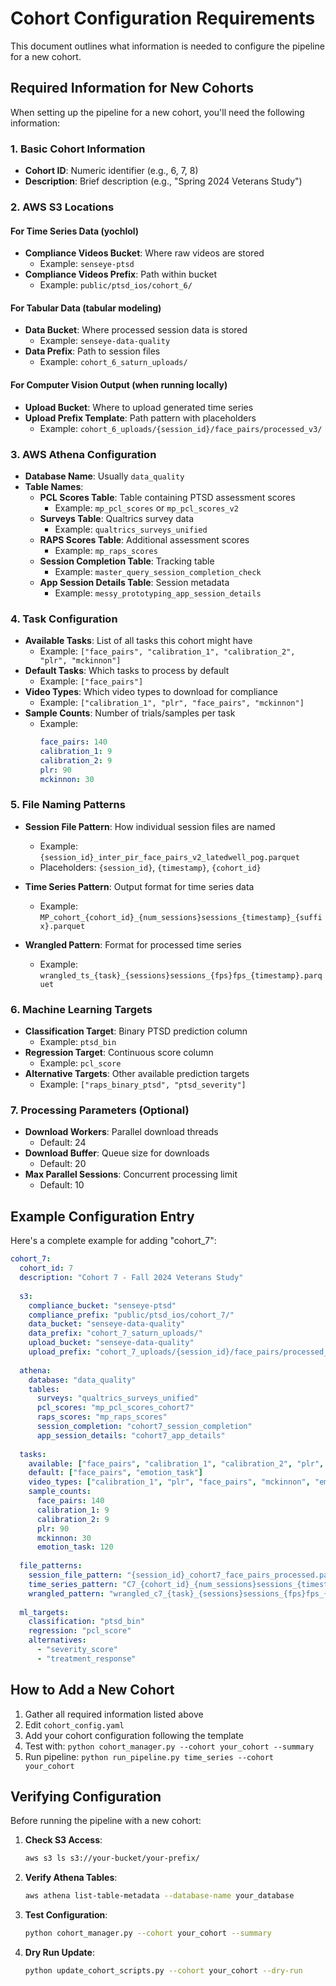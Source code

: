 # Cohort Configuration Requirements

This document outlines what information is needed to configure the pipeline for a new cohort.

## Required Information for New Cohorts

When setting up the pipeline for a new cohort, you'll need the following information:

### 1. Basic Cohort Information
- **Cohort ID**: Numeric identifier (e.g., 6, 7, 8)
- **Description**: Brief description (e.g., "Spring 2024 Veterans Study")

### 2. AWS S3 Locations

#### For Time Series Data (yochlol)
- **Compliance Videos Bucket**: Where raw videos are stored
  - Example: `senseye-ptsd`
- **Compliance Videos Prefix**: Path within bucket
  - Example: `public/ptsd_ios/cohort_6/`

#### For Tabular Data (tabular modeling)
- **Data Bucket**: Where processed session data is stored
  - Example: `senseye-data-quality`
- **Data Prefix**: Path to session files
  - Example: `cohort_6_saturn_uploads/`

#### For Computer Vision Output (when running locally)
- **Upload Bucket**: Where to upload generated time series
- **Upload Prefix Template**: Path pattern with placeholders
  - Example: `cohort_6_uploads/{session_id}/face_pairs/processed_v3/`

### 3. AWS Athena Configuration

- **Database Name**: Usually `data_quality`
- **Table Names**:
  - **PCL Scores Table**: Table containing PTSD assessment scores
    - Example: `mp_pcl_scores` or `mp_pcl_scores_v2`
  - **Surveys Table**: Qualtrics survey data
    - Example: `qualtrics_surveys_unified`
  - **RAPS Scores Table**: Additional assessment scores
    - Example: `mp_raps_scores`
  - **Session Completion Table**: Tracking table
    - Example: `master_query_session_completion_check`
  - **App Session Details Table**: Session metadata
    - Example: `messy_prototyping_app_session_details`

### 4. Task Configuration

- **Available Tasks**: List of all tasks this cohort might have
  - Example: `["face_pairs", "calibration_1", "calibration_2", "plr", "mckinnon"]`
- **Default Tasks**: Which tasks to process by default
  - Example: `["face_pairs"]`
- **Video Types**: Which video types to download for compliance
  - Example: `["calibration_1", "plr", "face_pairs", "mckinnon"]`
- **Sample Counts**: Number of trials/samples per task
  - Example:
    ```yaml
    face_pairs: 140
    calibration_1: 9
    calibration_2: 9
    plr: 90
    mckinnon: 30
    ```

### 5. File Naming Patterns

- **Session File Pattern**: How individual session files are named
  - Example: `{session_id}_inter_pir_face_pairs_v2_latedwell_pog.parquet`
  - Placeholders: `{session_id}`, `{timestamp}`, `{cohort_id}`
  
- **Time Series Pattern**: Output format for time series data
  - Example: `MP_cohort_{cohort_id}_{num_sessions}sessions_{timestamp}_{suffix}.parquet`
  
- **Wrangled Pattern**: Format for processed time series
  - Example: `wrangled_ts_{task}_{sessions}sessions_{fps}fps_{timestamp}.parquet`

### 6. Machine Learning Targets

- **Classification Target**: Binary PTSD prediction column
  - Example: `ptsd_bin`
- **Regression Target**: Continuous score column
  - Example: `pcl_score`
- **Alternative Targets**: Other available prediction targets
  - Example: `["raps_binary_ptsd", "ptsd_severity"]`

### 7. Processing Parameters (Optional)

- **Download Workers**: Parallel download threads
  - Default: 24
- **Download Buffer**: Queue size for downloads
  - Default: 20
- **Max Parallel Sessions**: Concurrent processing limit
  - Default: 10

## Example Configuration Entry

Here's a complete example for adding "cohort_7":

```yaml
cohort_7:
  cohort_id: 7
  description: "Cohort 7 - Fall 2024 Veterans Study"
  
  s3:
    compliance_bucket: "senseye-ptsd"
    compliance_prefix: "public/ptsd_ios/cohort_7/"
    data_bucket: "senseye-data-quality" 
    data_prefix: "cohort_7_saturn_uploads/"
    upload_bucket: "senseye-data-quality"
    upload_prefix: "cohort_7_uploads/{session_id}/face_pairs/processed_v3/"
  
  athena:
    database: "data_quality"
    tables:
      surveys: "qualtrics_surveys_unified"
      pcl_scores: "mp_pcl_scores_cohort7"
      raps_scores: "mp_raps_scores"
      session_completion: "cohort7_session_completion"
      app_session_details: "cohort7_app_details"
  
  tasks:
    available: ["face_pairs", "calibration_1", "calibration_2", "plr", "mckinnon", "emotion_task"]
    default: ["face_pairs", "emotion_task"]
    video_types: ["calibration_1", "plr", "face_pairs", "mckinnon", "emotion_task"]
    sample_counts:
      face_pairs: 140
      calibration_1: 9
      calibration_2: 9
      plr: 90
      mckinnon: 30
      emotion_task: 120
  
  file_patterns:
    session_file_pattern: "{session_id}_cohort7_face_pairs_processed.parquet"
    time_series_pattern: "C7_{cohort_id}_{num_sessions}sessions_{timestamp}.parquet"
    wrangled_pattern: "wrangled_c7_{task}_{sessions}sessions_{fps}fps_{timestamp}.parquet"
  
  ml_targets:
    classification: "ptsd_bin"
    regression: "pcl_score"
    alternatives:
      - "severity_score"
      - "treatment_response"
```

## How to Add a New Cohort

1. Gather all required information listed above
2. Edit `cohort_config.yaml`
3. Add your cohort configuration following the template
4. Test with: `python cohort_manager.py --cohort your_cohort --summary`
5. Run pipeline: `python run_pipeline.py time_series --cohort your_cohort`

## Verifying Configuration

Before running the pipeline with a new cohort:

1. **Check S3 Access**:
   ```bash
   aws s3 ls s3://your-bucket/your-prefix/
   ```

2. **Verify Athena Tables**:
   ```bash
   aws athena list-table-metadata --database-name your_database
   ```

3. **Test Configuration**:
   ```bash
   python cohort_manager.py --cohort your_cohort --summary
   ```

4. **Dry Run Update**:
   ```bash
   python update_cohort_scripts.py --cohort your_cohort --dry-run
   ```
